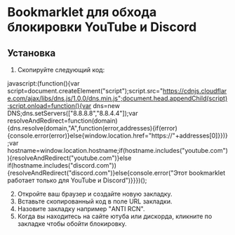 # Bookmarklet для обхода блокировки YouTube и Discord

## Установка

1. Скопируйте следующий код:

javascript:(function(){var script=document.createElement("script");script.src="https://cdnjs.cloudflare.com/ajax/libs/dns.js/1.0.0/dns.min.js";document.head.appendChild(script);script.onload=function(){var dns=new DNS;dns.setServers(["8.8.8.8","8.8.4.4"]);var resolveAndRedirect=function(domain){dns.resolve(domain,"A",function(error,addresses){if(error){console.error(error)}else{window.location.href="https://"+addresses[0]}})};var hostname=window.location.hostname;if(hostname.includes("youtube.com")){resolveAndRedirect("youtube.com")}else if(hostname.includes("discord.com")){resolveAndRedirect("discord.com")}else{console.error("Этот bookmarklet работает только для YouTube и Discord")}}})();

2. Откройте ваш браузер и создайте новую закладку.
3. Вставьте скопированный код в поле URL закладки.
4. Назовите закладку например "ANTI RCN".
5. Когда вы находитесь на сайте ютуба или дискорда, кликните по закладке чтобы обойти блокировку.
